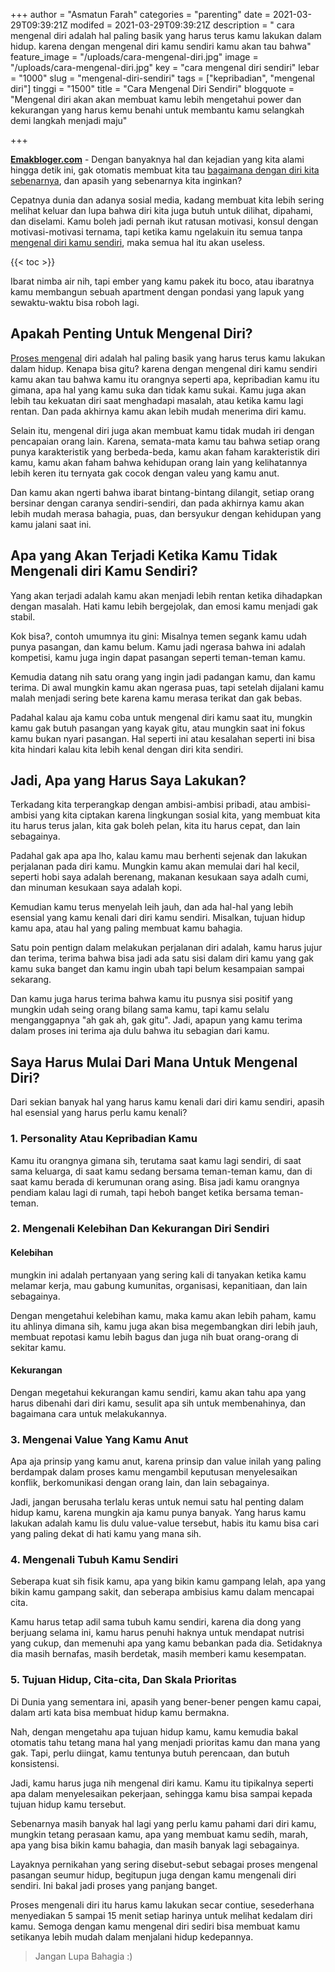 +++
author = "Asmatun Farah"
categories = "parenting"
date = 2021-03-29T09:39:21Z
modifed = 2021-03-29T09:39:21Z
description = " cara mengenal diri adalah hal paling basik yang harus terus kamu lakukan dalam hidup. karena dengan mengenal diri kamu sendiri kamu akan tau bahwa"
feature_image = "/uploads/cara-mengenal-diri.jpg"
image = "/uploads/cara-mengenal-diri.jpg"
key = "cara mengenal diri sendiri"
lebar = "1000"
slug = "mengenal-diri-sendiri"
tags = ["kepribadian", "mengenal diri"]
tinggi = "1500"
title = "Cara Mengenal Diri Sendiri"
blogquote = "Mengenal diri akan akan membuat kamu lebih mengetahui power dan kekurangan yang harus kemu benahi untuk membantu kamu selangkah demi langkah menjadi maju"

+++

[**Emakbloger.com**](/) - Dengan banyaknya hal dan kejadian yang kita alami hingga detik ini, gak otomatis membuat kita tau [bagaimana dengan diri kita sebenarnya](/tags/kepribadian), dan apasih yang sebenarnya kita inginkan?

Cepatnya dunia dan adanya sosial media, kadang membuat kita lebih sering melihat keluar dan lupa bahwa diri kita juga butuh untuk dilihat, dipahami, dan diselami. Kamu boleh jadi pernah ikut ratusan motivasi, konsul dengan motivasi-motivasi ternama, tapi ketika kamu ngelakuin itu semua tanpa [mengenal diri kamu sendiri](/tags/mengenal-diri), maka semua hal itu akan useless.

{{< toc >}}

Ibarat nimba air nih, tapi ember yang kamu pakek itu boco, atau ibaratnya kamu membangun sebuah apartment dengan pondasi yang lapuk yang sewaktu-waktu bisa roboh lagi.

## Apakah Penting Untuk Mengenal Diri?

[Proses mengenal](/tags/mengenal-diri) diri adalah hal paling basik yang harus terus kamu lakukan dalam hidup. Kenapa bisa gitu? karena dengan mengenal diri kamu sendiri kamu akan tau bahwa kamu itu orangnya seperti apa, kepribadian kamu itu gimana, apa hal yang kamu suka dan tidak kamu sukai. Kamu juga akan lebih tau kekuatan diri saat menghadapi masalah, atau ketika kamu lagi rentan. Dan pada akhirnya kamu akan lebih mudah menerima diri kamu.

Selain itu, mengenal diri juga akan membuat kamu tidak mudah iri dengan pencapaian orang lain. Karena, semata-mata kamu tau bahwa setiap orang punya karakteristik yang berbeda-beda, kamu akan faham karakteristik diri kamu, kamu akan faham bahwa kehidupan orang lain yang kelihatannya lebih keren itu ternyata gak cocok dengan valeu yang kamu anut.

Dan kamu akan ngerti bahwa ibarat bintang-bintang dilangit, setiap orang bersinar dengan caranya sendiri-sendiri, dan pada akhirnya kamu akan lebih mudah merasa bahagia, puas, dan bersyukur dengan kehidupan yang kamu jalani saat ini.

## Apa yang Akan Terjadi Ketika Kamu Tidak Mengenali diri Kamu Sendiri?

Yang akan terjadi adalah kamu akan menjadi lebih rentan ketika dihadapkan dengan masalah. Hati kamu lebih bergejolak, dan emosi kamu menjadi gak stabil.

Kok bisa?, contoh umumnya itu gini: Misalnya temen segank kamu udah punya pasangan, dan kamu belum. Kamu jadi ngerasa bahwa ini adalah kompetisi, kamu juga ingin dapat pasangan seperti teman-teman kamu.

Kemudia datang nih satu orang yang ingin jadi padangan kamu, dan kamu terima. Di awal mungkin kamu akan ngerasa puas, tapi setelah dijalani kamu malah menjadi sering bete karena kamu merasa terikat dan gak bebas.

Padahal kalau aja kamu coba untuk mengenal diri kamu saat itu, mungkin kamu gak butuh pasangan yang kayak gitu, atau mungkin saat ini fokus kamu bukan nyari pasangan. Hal seperti ini atau kesalahan seperti ini bisa kita hindari kalau kita lebih kenal dengan diri kita sendiri.

## Jadi, Apa yang Harus Saya Lakukan?

Terkadang kita terperangkap dengan ambisi-ambisi pribadi, atau ambisi-ambisi yang kita ciptakan karena lingkungan sosial kita, yang membuat kita itu harus terus jalan, kita gak boleh pelan, kita itu harus cepat, dan lain sebagainya.

Padahal gak apa apa lho, kalau kamu mau berhenti sejenak dan lakukan perjalanan pada diri kamu. Mungkin kamu akan memulai dari hal kecil, seperti hobi saya adalah berenang, makanan kesukaan saya adalh cumi, dan minuman kesukaan saya adalah kopi.

Kemudian kamu terus menyelah leih jauh, dan ada hal-hal yang lebih esensial yang kamu kenali dari diri kamu sendiri. Misalkan, tujuan hidup kamu apa, atau hal yang paling membuat kamu bahagia.

Satu poin pentign dalam melakukan perjalanan diri adalah, kamu harus jujur dan terima, terima bahwa bisa jadi ada satu sisi dalam diri kamu yang gak kamu suka banget dan kamu ingin ubah tapi belum kesampaian sampai sekarang.

Dan kamu juga harus terima bahwa kamu itu pusnya sisi positif yang mungkin udah seing orang bilang sama kamu, tapi kamu selalu menganggapnya "ah gak ah, gak gitu". Jadi, apapun yang kamu terima dalam proses ini terima aja dulu bahwa itu sebagian dari kamu.

## Saya Harus Mulai Dari Mana Untuk Mengenal Diri?

Dari sekian banyak hal yang harus kamu kenali dari diri kamu sendiri, apasih hal esensial yang harus perlu kamu kenali?

### 1. Personality Atau Kepribadian Kamu

Kamu itu orangnya gimana sih, terutama saat kamu lagi sendiri, di saat sama keluarga, di saat kamu sedang bersama teman-teman kamu, dan di saat kamu berada di kerumunan orang asing. Bisa jadi kamu orangnya pendiam kalau lagi di rumah, tapi heboh banget ketika bersama teman-teman.

### 2. Mengenali Kelebihan Dan Kekurangan Diri Sendiri

#### Kelebihan

mungkin ini adalah pertanyaan yang sering kali di tanyakan ketika kamu melamar kerja, mau gabung kumunitas, organisasi, kepanitiaan, dan lain sebagainya.

Dengan mengetahui kelebihan kamu, maka kamu akan lebih paham, kamu itu ahlinya dimana sih, kamu juga akan bisa megembangkan diri lebih jauh, membuat repotasi kamu lebih bagus dan juga nih buat orang-orang di sekitar kamu.

#### Kekurangan

Dengan megetahui kekurangan kamu sendiri, kamu akan tahu apa yang harus dibenahi dari diri kamu, sesulit apa sih untuk membenahinya, dan bagaimana cara untuk melakukannya.

### 3. Mengenai Value Yang Kamu Anut

Apa aja prinsip yang kamu anut, karena prinsip dan value inilah yang paling berdampak dalam proses kamu mengambil keputusan menyelesaikan konflik, berkomunikasi dengan orang lain, dan lain sebagainya.

Jadi, jangan berusaha terlalu keras untuk nemui satu hal penting dalam hidup kamu, karena mungkin aja kamu punya banyak. Yang harus kamu lakukan adalah kamu lis dulu value-value tersebut, habis itu kamu bisa cari yang paling dekat di hati kamu yang mana sih.

### 4. Mengenali Tubuh Kamu Sendiri

Seberapa kuat sih fisik kamu, apa yang bikin kamu gampang lelah, apa yang bikin kamu gampang sakit, dan seberapa ambisius kamu dalam mencapai cita.

Kamu harus tetap adil sama tubuh kamu sendiri, karena dia dong yang berjuang selama ini, kamu harus penuhi haknya untuk mendapat nutrisi yang cukup, dan memenuhi apa yang kamu bebankan pada dia. Setidaknya dia masih bernafas, masih berdetak, masih memberi kamu kesempatan.

### 5. Tujuan Hidup, Cita-cita, Dan Skala Prioritas

Di Dunia yang sementara ini, apasih yang bener-bener pengen kamu capai, dalam arti kata bisa membuat hidup kamu bermakna.

Nah, dengan mengetahu apa tujuan hidup kamu, kamu kemudia bakal otomatis tahu tetang mana hal yang menjadi prioritas kamu dan mana yang gak. Tapi, perlu diingat, kamu tentunya butuh perencaan, dan butuh konsistensi.

Jadi, kamu harus juga nih mengenal diri kamu. Kamu itu tipikalnya seperti apa dalam menyelesaikan pekerjaan, sehingga kamu bisa sampai kepada tujuan hidup kamu tersebut.

Sebenarnya masih banyak hal lagi yang perlu kamu pahami dari diri kamu, mungkin tetang perasaan kamu, apa yang membuat kamu sedih, marah, apa yang bisa bikin kamu bahagia, dan masih banyak lagi sebagainya.

Layaknya pernikahan yang sering disebut-sebut sebagai proses mengenal pasangan seumur hidup, begitupun juga dengan kamu mengenali diri sendiri. Ini bakal jadi proses yang panjang banget.

Proses mengenali diri itu harus kamu lakukan secar contiue, sesederhana menyediakan 5 sampai 15 menit setiap harinya untuk melihat kedalam diri kamu. Semoga dengan kamu mengenal diri sediri bisa membuat kamu setikanya lebih mudah dalam menjalani hidup kedepannya.

> Jangan Lupa Bahagia :)
